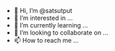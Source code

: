 - 👋 Hi, I’m @satsutput
- 👀 I’m interested in ...
- 🌱 I’m currently learning ...
- 💞️ I’m looking to collaborate on ...
- 📫 How to reach me ...

<!---
satsutput/satsutput is a ✨ special ✨ repository because its `README.md` (this file) appears on your GitHub profile.
You can click the Preview link to take a look at your changes.
--->
